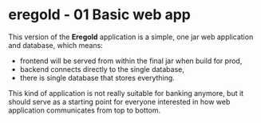 # eregold - 01 Basic web app

This version of the **Eregold** application is a simple, one jar web application and database, which means:
- frontend will be served from within the final jar when build for prod,
- backend connects directly to the single database,
- there is single database that stores everything.

This kind of application is not really suitable for banking anymore, but it should serve as a starting point for everyone 
interested in how web application communicates from top to bottom.